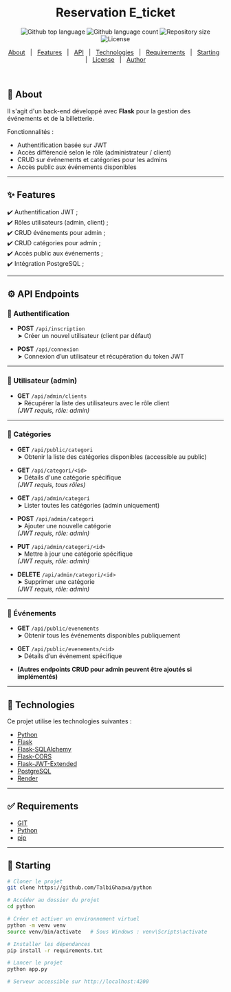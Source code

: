 <h1 align="center">Reservation E_ticket</h1>

<p align="center">
  <img alt="Github top language" src="https://img.shields.io/github/languages/top/https://github.com/TalbiGhazwa/python?color=56BEB8">
  <img alt="Github language count" src="https://img.shields.io/github/languages/count/https://github.com/TalbiGhazwa/python?color=56BEB8">
  <img alt="Repository size" src="https://img.shields.io/github/repo-size/https://github.com/TalbiGhazwa/python?color=56BEB8">
  <img alt="License" src="https://img.shields.io/github/license/https://github.com/TalbiGhazwa/python?color=56BEB8">
</p>

<p align="center">
  <a href="#dart-about">About</a> &#xa0; | &#xa0; 
  <a href="#sparkles-features">Features</a> &#xa0; | &#xa0;
  <a href="#gear-api-endpoints">API</a> &#xa0; | &#xa0;
  <a href="#rocket-technologies">Technologies</a> &#xa0; | &#xa0;
  <a href="#white_check_mark-requirements">Requirements</a> &#xa0; | &#xa0;
  <a href="#checkered_flag-starting">Starting</a> &#xa0; | &#xa0;
  <a href="#memo-license">License</a> &#xa0; | &#xa0;
  <a href="https://github.com/TalbiGhazwa" target="_blank">Author</a>
</p>

<br>

## :dart: About ##

Il s'agit d'un back-end développé avec **Flask** pour la gestion des événements et de la billetterie.

Fonctionnalités :
- Authentification basée sur JWT
- Accès différencié selon le rôle (administrateur / client)
- CRUD sur événements et catégories pour les admins
- Accès public aux événements disponibles

---

## :sparkles: Features ##

:heavy_check_mark: Authentification JWT ;  
:heavy_check_mark: Rôles utilisateurs (admin, client) ;  
:heavy_check_mark: CRUD événements pour admin ;  
:heavy_check_mark: CRUD catégories pour admin ;  
:heavy_check_mark: Accès public aux événements ;  
:heavy_check_mark: Intégration PostgreSQL ;  

---

## :gear: API Endpoints ##

### 🔐 Authentification

- **POST** `/api/inscription`  
  ➤ Créer un nouvel utilisateur (client par défaut)

- **POST** `/api/connexion`  
  ➤ Connexion d’un utilisateur et récupération du token JWT

---

### 👤 Utilisateur (admin)

- **GET** `/api/admin/clients`  
  ➤ Récupérer la liste des utilisateurs avec le rôle client  
  _(JWT requis, rôle: admin)_

---

### 📂 Catégories

- **GET** `/api/public/categori`  
  ➤ Obtenir la liste des catégories disponibles (accessible au public)

- **GET** `/api/categori/<id>`  
  ➤ Détails d'une catégorie spécifique  
  _(JWT requis, tous rôles)_

- **GET** `/api/admin/categori`  
  ➤ Lister toutes les catégories (admin uniquement)

- **POST** `/api/admin/categori`  
  ➤ Ajouter une nouvelle catégorie  
  _(JWT requis, rôle: admin)_

- **PUT** `/api/admin/categori/<id>`  
  ➤ Mettre à jour une catégorie spécifique  
  _(JWT requis, rôle: admin)_

- **DELETE** `/api/admin/categori/<id>`  
  ➤ Supprimer une catégorie  
  _(JWT requis, rôle: admin)_

---

### 🎫 Événements

- **GET** `/api/public/evenements`  
  ➤ Obtenir tous les événements disponibles publiquement

- **GET** `/api/public/evenements/<id>`  
  ➤ Détails d’un événement spécifique

- **(Autres endpoints CRUD pour admin peuvent être ajoutés si implémentés)**

---

## :rocket: Technologies ##

Ce projet utilise les technologies suivantes :

- [Python](https://www.python.org/)
- [Flask](https://flask.palletsprojects.com/)
- [Flask-SQLAlchemy](https://flask-sqlalchemy.readthedocs.io/)
- [Flask-CORS](https://flask-cors.readthedocs.io/en/latest/)
- [Flask-JWT-Extended](https://flask-jwt-extended.readthedocs.io/)
- [PostgreSQL](https://www.postgresql.org/)
- [Render](https://render.com/)

---

## :white_check_mark: Requirements ##

- [GIT](https://git-scm.com)  
- [Python](https://www.python.org/)  
- [pip](https://pip.pypa.io/)  

---

## :checkered_flag: Starting ##

```bash
# Cloner le projet
git clone https://github.com/TalbiGhazwa/python

# Accéder au dossier du projet
cd python

# Créer et activer un environnement virtuel
python -m venv venv
source venv/bin/activate   # Sous Windows : venv\Scripts\activate

# Installer les dépendances
pip install -r requirements.txt

# Lancer le projet
python app.py

# Serveur accessible sur http://localhost:4200
